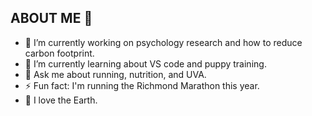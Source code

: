 ## ABOUT ME 👋

- 🔭 I’m currently working on psychology research and how to reduce carbon footprint.
- 🌱 I’m currently learning about VS code and puppy training.
- 💬 Ask me about running, nutrition, and UVA.
- ⚡ Fun fact: I'm running the Richmond Marathon this year.
- 💛 I love the Earth.
